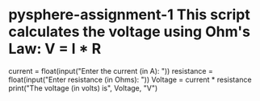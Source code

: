 # pysphere-assignment-1 This script calculates the voltage using Ohm's Law: V = I * R
current = float(input("Enter the current (in A): "))
resistance = float(input("Enter resistance (in Ohms): "))
Voltage = current * resistance
print("The voltage (in volts) is", Voltage, "V")
